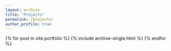 ```yaml
---
layout: archive
title: "Projects"
permalink: /projects/
author_profile: true
---
```


{% for post in site.portfolio %}
  {% include archive-single.html %}
{% endfor %}
